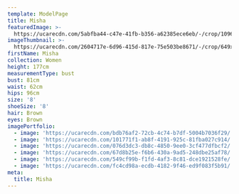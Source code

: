 ```yaml
---
template: ModelPage
title: Misha
featuredImage: >-
  https://ucarecdn.com/5abfba44-c47e-41fb-b356-a62385ece6eb/-/crop/1096x1063/0,309/-/preview/
imageThumbnail: >-
  https://ucarecdn.com/2604717e-6d96-415d-817e-75e503be8671/-/crop/649x691/304,126/-/preview/
firstName: Misha
collection: Women
height: 177cm
measurementType: bust
bust: 81cm
waist: 62cm
hips: 96cm
size: '8'
shoeSize: '8'
hair: Brown
eyes: Brown
imagePortfolio:
  - image: 'https://ucarecdn.com/bdb76af2-72cb-4c74-b7df-5004b7036f29/'
  - image: 'https://ucarecdn.com/101771f1-ab8f-4191-925c-81fba027c914/'
  - image: 'https://ucarecdn.com/076d3dc3-db8c-4850-9ee0-3cf477dfbcf2/'
  - image: 'https://ucarecdn.com/67d8b25e-f6b6-430a-9ad5-248dbe25af78/'
  - image: 'https://ucarecdn.com/549cf99b-f1fd-4af3-8c81-dce1921528fe/'
  - image: 'https://ucarecdn.com/fc4cd98a-ecdb-4182-9f46-ed9f083f5b91/'
meta:
  title: Misha
---
```


